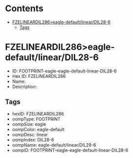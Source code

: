 



Contents
========

* [FZELINEARDIL286>eagle-default/linear/DIL28-6](#fzelineardil286eagle-defaultlineardil28-6)
	* [Tags](#tags)

# FZELINEARDIL286>eagle-default/linear/DIL28-6

- ID: FOOTPRINT-eagle-eagle-default-linear-DIL28-6
- Hex ID: FZELINEARDIL286
- Name: 
- Description: 

## Tags

- hexID: FZELINEARDIL286
- oompType: FOOTPRINT
- oompSize: eagle
- oompColor: eagle-default
- oompDesc: linear
- oompIndex: DIL28-6
- oompName: eagle-default/linear/DIL28-6
- oompID: FOOTPRINT-eagle-eagle-default-linear-DIL28-6
